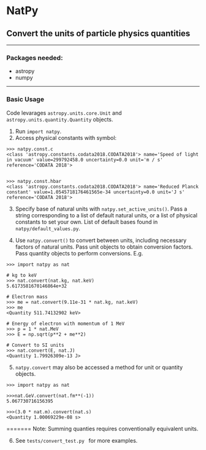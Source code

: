 # NatPy

## Convert the units of particle physics quantities

---

### Packages needed:

- astropy
- numpy

---

### Basic Usage

Code levarages `astropy.units.core.Unit` and `astropy.units.quantity.Quantity` objects.

1. Run `import natpy`.
2. Access physical constants with symbol:

```
>>> natpy.const.c
<class 'astropy.constants.codata2018.CODATA2018'> name='Speed of light in vacuum' value=299792458.0 uncertainty=0.0 unit='m / s' reference='CODATA 2018'>


>>> natpy.const.hbar
<class 'astropy.constants.codata2018.CODATA2018'> name='Reduced Planck constant' value=1.0545718176461565e-34 uncertainty=0.0 unit='J s' reference='CODATA 2018'>
```

3. Specify base of natural units with `natpy.set_active_units()`. Pass a string corresponding to a list of default natural units, or a list of physical constants to set your own. List of default bases found in `natpy/default_values.py`.

4. Use `natpy.convert()` to convert between units, including necessary factors of natural units. Pass unit objects to obtain conversion factors. Pass quantity objects to perform conversions. E.g.

```
>>> import natpy as nat

# kg to keV
>>> nat.convert(nat.kg, nat.keV)
5.6173581670146864e+32

# Electron mass
>>> me = nat.convert(9.11e-31 * nat.kg, nat.keV)
>>> me
<Quantity 511.74132902 keV>

# Energy of electron with momentum of 1 MeV
>>> p = 1 * nat.MeV
>>> E = np.sqrt(p**2 + me**2)

# Convert to SI units
>>> nat.convert(E, nat.J)
<Quantity 1.79926309e-13 J>
```

5. `natpy.convert` may also be accessed a method for unit or quantity objects.

```
>>> import natpy as nat

>>>nat.GeV.convert(nat.fm**(-1))
5.067730716156395

>>>(3.0 * nat.m).convert(nat.s)
<Quantity 1.00069229e-08 s>
```

=======
Note: Summing quanties requires conventionally equivalent units.

6. See `tests/convert_test.py ` for more examples.
